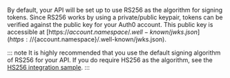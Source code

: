 By default, your API will be set up to use RS256 as the algorithm for signing tokens. Since RS256 works by using a private/public keypair, tokens can be verified against the public key for your Auth0 account. This public key is accessible at [https://${account.namespace}/.well-known/jwks.json](https://${account.namespace}/.well-known/jwks.json).

::: note
It is highly recommended that you use the default signing algorithm of RS256 for your API. If you do require HS256 as the algorithm, see the [HS256 integration sample](${sampleLink}).
:::
